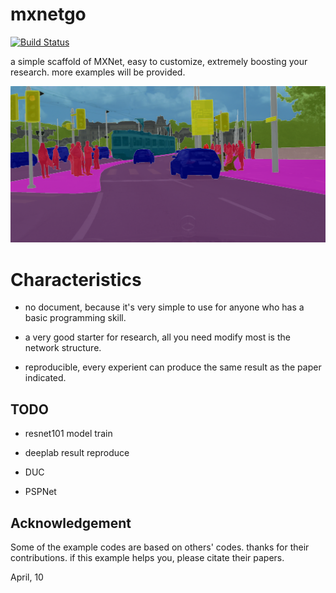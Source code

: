 # mxnetgo

[![Build Status](https://travis-ci.org/dongzhuoyao/mxnetgo.svg?branch=master)](https://travis-ci.org/dongzhuoyao/mxnetgo)

a  simple scaffold of MXNet, easy to customize, extremely boosting your research. more examples will be provided.

![zuerich00.png](zuerich00.png)


# Characteristics

* no document, because it's very simple to use for anyone who has a basic programming skill.

* a very good starter for research, all you need modify most is the network structure.

* reproducible, every experient can produce the same result as the paper indicated.

## TODO

* resnet101 model train

* deeplab result reproduce

* DUC

* PSPNet 

## Acknowledgement

Some of the example codes are based on others' codes. thanks for their contributions. if this example helps you, please citate their papers.



April, 10
